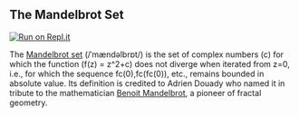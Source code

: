 ## The Mandelbrot Set


[![Run on Repl.it](https://repl.it/badge/github/prakashsellathurai/The-Mandelbrot-Set)](https://repl.it/github/prakashsellathurai/The-Mandelbrot-Set)


The [Mandelbrot set](https://en.wikipedia.org/wiki/Mandelbrot_set) (/ˈmændəlbrɒt/) is the set of complex numbers (c) for which the function (f(z) = z^2+c) does not diverge when iterated from z=0, i.e., for which the sequence fc(0),fc(fc(0)), etc., remains bounded in absolute value. Its definition is credited to Adrien Douady who named it in tribute to the mathematician [Benoit Mandelbrot](https://en.wikipedia.org/wiki/Benoit_Mandelbrot), a pioneer of fractal geometry.

